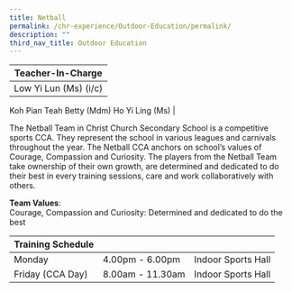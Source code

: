 ```yaml
---
title: Netball
permalink: /chr-experience/Outdoor-Education/permalink/
description: ""
third_nav_title: Outdoor Education
---
```

| Teacher-In-Charge |
| -------- | 
| Low Yi Lun (Ms) (i/c)
Koh Pian Teah Betty (Mdm)
Ho Yi Ling (Ms)
|

The Netball Team in Christ Church Secondary School is a competitive sports CCA. They represent the school in various leagues and carnivals throughout the year. The Netball CCA anchors on school’s values of Courage, Compassion and Curiosity. The players from the Netball Team take ownership of their own growth, are determined and dedicated to do their best in every training sessions, care and work collaboratively with others. 

**Team Values**: <br>
Courage, Compassion and Curiosity: Determined and dedicated to do the best

| Training Schedule |  |  |
| -- | -- | -- |
| Monday | 4.00pm - 6.00pm | Indoor Sports Hall |
| Friday (CCA Day) | 8.00am - 11.30am | Indoor Sports Hall |